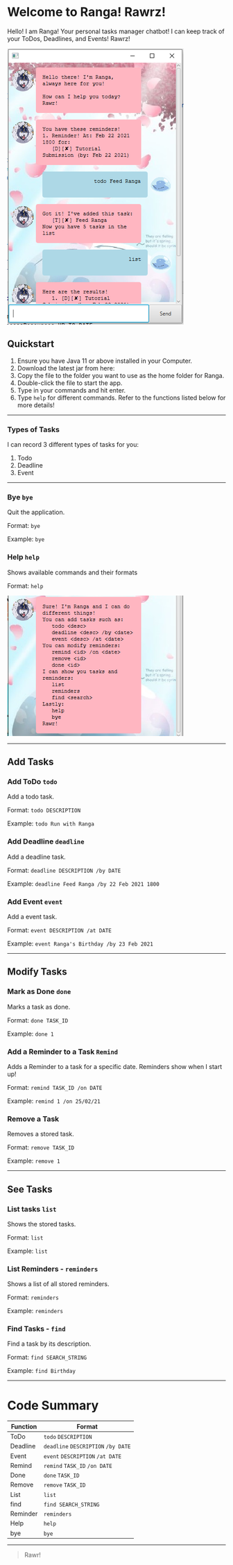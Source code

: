 # Welcome to Ranga! Rawrz! 

Hello! I am Ranga! Your personal tasks manager chatbot! I can keep track of your ToDos, Deadlines, and Events! Rawrz!

![GUI](GUI.PNG)

## Quickstart
1. Ensure you have Java 11 or above installed in your Computer.
2. Download the latest jar from here:
3. Copy the file to the folder you want to use as the home folder for Ranga.
4. Double-click the file to start the app. 
5. Type in your commands and hit enter.
6. Type `help` for different commands. Refer to the functions listed below for more details!

---

### Types of Tasks
I can record 3 different types of tasks for you:
1. Todo
2. Deadline
3. Event

---
### Bye `bye`
Quit the application.

Format: `bye`

Example: `bye`

### Help `help`
Shows available commands and their formats

Format: `help`

![Help](Help.PNG)

---

## Add Tasks
### Add ToDo `todo`
Add a todo task.

Format: `todo DESCRIPTION`

Example: `todo Run with Ranga`

### Add Deadline `deadline`
Add a deadline task.

Format: `deadline DESCRIPTION /by DATE`

Example: `deadline Feed Ranga /by 22 Feb 2021 1800`

### Add Event `event`
Add a event task.

Format: `event DESCRIPTION /at DATE`

Example: `event Ranga's Birthday /by 23 Feb 2021`

---

## Modify Tasks
### Mark as Done `done`
Marks a task as done.

Format: `done TASK_ID`

Example: `done 1`

### Add a Reminder to a Task `Remind`
Adds a Reminder to a task for a specific date. Reminders show when I start up!

Format: `remind TASK_ID /on DATE`

Example: `remind 1 /on 25/02/21`

### Remove a Task
Removes a stored task.

Format: `remove TASK_ID`

Example: `remove 1`

---

## See Tasks
### List tasks `list`
Shows the stored tasks.

Format: `list`

Example: `list`

### List Reminders - `reminders`
Shows a list of all stored reminders.

Format: `reminders`

Example: `reminders`

### Find Tasks - `find`
Find a task by its description.

Format: `find SEARCH_STRING`

Example: `find Birthday`

---

# Code Summary

| Function      | Format                              |
| ------------- | ----------------------------------- |
| ToDo          | `todo` `DESCRIPTION`                |
| Deadline      | `deadline` `DESCRIPTION` `/by DATE` |
| Event         | `event` `DESCRIPTION` `/at DATE`    |
| Remind        | `remind` `TASK_ID` `/on DATE`       |
| Done          | `done` `TASK_ID`                    |
| Remove        | `remove` `TASK_ID`                  |
| List          | `list`                              |
| find          | `find SEARCH_STRING`                |
| Reminder      | `reminders`                         |
| Help          | `help`                              |
| bye           | `bye`                               |

---
> Rawr!
